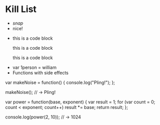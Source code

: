 Kill List
=========
* <i>snap</i>
* <span></span><font></font>nice!
* <p>this is a code block</p><p>this is a code block</p><p>this is a code block</p> 
* var 1person  = william
* Functions with side effects
<!--  this is unused code  -->
var makeNoise = function() {
  console.log("Pling!");
};

makeNoise();
// → Pling!

var power = function(base, exponent) {
  var result = 1;
  for (var count = 0; count < exponent; count++)
    result *= base;
  return result;
};

console.log(power(2, 10));
// → 1024

